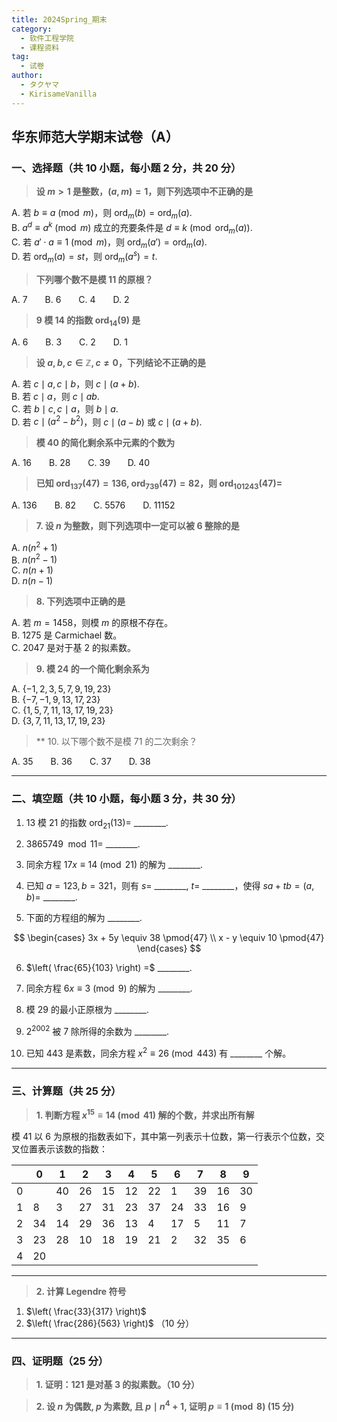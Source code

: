 ```yaml
---
title: 2024Spring_期末
category:
  - 软件工程学院
  - 课程资料
tag:
  - 试卷
author:
  - タクヤマ
  - KirisameVanilla
---
```


## 华东师范大学期末试卷（A）  

### 一、选择题（共 10 小题，每小题 2 分，共 20 分）

> **设 $m > 1$ 是整数，$(a, m) = 1$，则下列选项中不正确的是**

A. 若 $b \equiv a \pmod{m}$，则 $\mathrm{ord}_m(b) = \mathrm{ord}_m(a)$.  
B. $a^d \equiv a^k \pmod{m}$ 成立的充要条件是 $d \equiv k \pmod{\mathrm{ord}_m(a)}$.  
C. 若 $a' \cdot a \equiv 1 \pmod{m}$，则 $\mathrm{ord}_m(a') = \mathrm{ord}_m(a)$.  
D. 若 $\mathrm{ord}_m(a) = st$，则 $\mathrm{ord}_m(a^s) = t$.

> **下列哪个数不是模 11 的原根？**

A. 7  B. 6  C. 4  D. 2

> **9 模 14 的指数 $\mathrm{ord}_{14}(9)$ 是**

A. 6  B. 3  C. 2  D. 1

> **设 $a, b, c \in \mathbb{Z}, c \ne 0$，下列结论不正确的是**

A. 若 $c \mid a, c \mid b$，则 $c \mid (a + b)$.  
B. 若 $c \mid a$，则 $c \mid ab$.  
C. 若 $b \mid c, c \mid a$，则 $b \mid a$.  
D. 若 $c \mid (a^2 - b^2)$，则 $c \mid (a - b)$ 或 $c \mid (a + b)$.

> **模 40 的简化剩余系中元素的个数为**

A. 16  B. 28  C. 39  D. 40

> **已知 $\mathrm{ord}_{137}(47) = 136$, $\mathrm{ord}_{739}(47) = 82$，则 $\mathrm{ord}_{101243}(47) =$**

A. 136  B. 82  C. 5576  D. 11152

> **7. 设 $n$ 为整数，则下列选项中一定可以被 6 整除的是**

A. $n(n^2 + 1)$  
B. $n(n^2 - 1)$  
C. $n(n + 1)$  
D. $n(n - 1)$

> **8. 下列选项中正确的是**

A. 若 $m = 1458$，则模 $m$ 的原根不存在。  
B. 1275 是 Carmichael 数。  
C. 2047 是对于基 2 的拟素数。

> **9. 模 24 的一个简化剩余系为**

A. $\{-1, 2, 3, 5, 7, 9, 19, 23\}$  
B. $\{-7, -1, 9, 13, 17, 23\}$  
C. $\{1, 5, 7, 11, 13, 17, 19, 23\}$  
D. $\{3, 7, 11, 13, 17, 19, 23\}$

> ** 10. 以下哪个数不是模 71 的二次剩余？  

A. 35  B. 36  C. 37  D. 38

---

### 二、填空题（共 10 小题，每小题 3 分，共 30 分）

1. 13 模 21 的指数 $\mathrm{ord}_{21}(13) =$ ________.

2. $3865749 \mod 11 =$ ________.

3. 同余方程 $17x \equiv 14 \pmod{21}$ 的解为 ________.

4. 已知 $a = 123, b = 321$，则有 $s =$ ________, $t =$ ________，使得 $sa + tb = (a, b) =$ ________.

5. 下面的方程组的解为 ________.

$$ \begin{cases}
3x + 5y \equiv 38 \pmod{47} \\
x - y \equiv 10 \pmod{47}
\end{cases} $$  

6. $\left( \frac{65}{103} \right) =$ ________.

7. 同余方程 $6x \equiv 3 \pmod{9}$ 的解为 ________.

8. 模 29 的最小正原根为 ________.

9. $2^{2002}$ 被 7 除所得的余数为 ________.

10. 已知 443 是素数，同余方程 $x^2 \equiv 26 \pmod{443}$ 有 ________ 个解。

---

### 三、计算题（共 25 分）

> **1. 判断方程 $x^{15} \equiv 14 \pmod{41}$ 解的个数，并求出所有解**

模 41 以 6 为原根的指数表如下，其中第一列表示十位数，第一行表示个位数，交叉位置表示该数的指数：

|     | 0 | 1 | 2 | 3 | 4 | 5 | 6 | 7 | 8 | 9 |
|-----|---|---|---|---|---|---|---|---|---|---|
| 0   |   | 40| 26| 15| 12| 22| 1 | 39| 16| 30|
| 1   | 8 | 3 | 27| 31| 23| 37| 24| 33| 16| 9 |
| 2   | 34| 14| 29| 36| 13| 4 | 17| 5 | 11| 7 |
| 3   | 23| 28| 10| 18| 19| 21| 2 | 32| 35| 6 |
| 4   | 20|   |   |   |   |   |   |   |   |   |

---

> **2. 计算 Legendre 符号**

1) $\left( \frac{33}{317} \right)$  
2) $\left( \frac{286}{563} \right)$ （10 分）

---

### 四、证明题（25 分）

> **1. 证明：121 是对基 3 的拟素数。（10 分）**

> **2. 设 $n$ 为偶数, $p$ 为素数, 且 $p \mid n^{4} + 1$, 证明 $p \equiv 1 \pmod 8$ (15 分)**
